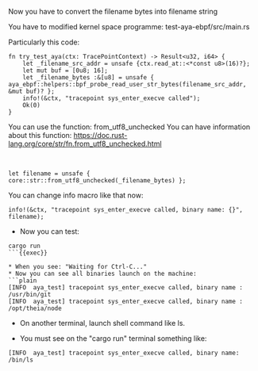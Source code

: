 Now you have to convert the filename bytes into filename string

You have to modified kernel space programme: test-aya-ebpf/src/main.rs

Particularly this code:
```plain
fn try_test_aya(ctx: TracePointContext) -> Result<u32, i64> {
    let _filename_src_addr = unsafe {ctx.read_at::<*const u8>(16)?};
    let mut buf = [0u8; 16];
    let _filename_bytes :&[u8] = unsafe { aya_ebpf::helpers::bpf_probe_read_user_str_bytes(filename_src_addr, &mut buf)? };
    info!(&ctx, "tracepoint sys_enter_execve called");
    Ok(0)
}
```

You can use the function: from_utf8_unchecked
You can have information about this function: https://doc.rust-lang.org/core/str/fn.from_utf8_unchecked.html

<br>

```plain
let filename = unsafe { core::str::from_utf8_unchecked(_filename_bytes) };
```

You can change info macro like that now:
```plain
info!(&ctx, "tracepoint sys_enter_execve called, binary name: {}", filename);
```

* Now you can test:

```plain
cargo run
```{{exec}}

* When you see: "Waiting for Ctrl-C..."
* Now you can see all binaries launch on the machine:
```plain
[INFO  aya_test] tracepoint sys_enter_execve called, binary name : /usr/bin/git
[INFO  aya_test] tracepoint sys_enter_execve called, binary name : /opt/theia/node
```
* On another terminal, launch shell command like ls.

* You must see on the "cargo run" terminal something like:
```plain
[INFO  aya_test] tracepoint sys_enter_execve called, binary name: /bin/ls
```
